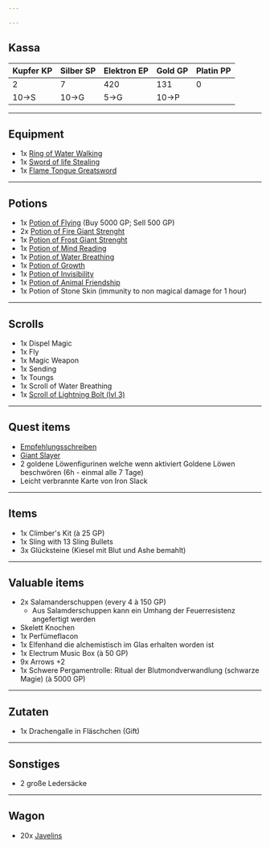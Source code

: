 ```yaml
---

---
```

## Kassa

| Kupfer KP | Silber SP | Elektron EP | Gold GP | Platin PP |
| --------- | --------- | ----------- | ------- | --------- |
| 2         | 7         | 420         | 131     | 0         |
| 10->S     | 10->G     | 5->G        | 10->P   |           |

---
## Equipment
- 1x [Ring of Water Walking](https://www.dndbeyond.com/magic-items/4737-ring-of-water-walking) 
- 1x [Sword of life Stealing](https://www.dndbeyond.com/magic-items/5390-sword-of-life-stealing)
- 1x [Flame Tongue Greatsword](https://www.dndbeyond.com/magic-items/4638-flame-tongue-greatsword)

---
## Potions
- 1x [Potion of Flying](https://www.dndbeyond.com/magic-items/4704-potion-of-flying) (Buy 5000 GP; Sell 500 GP)
- 2x [Potion of Fire Giant Strenght](https://www.dndbeyond.com/magic-items/5417-potion-of-giant-strength) 
- 1x [Potion of Frost Giant Strenght](https://www.dndbeyond.com/magic-items/5417-potion-of-giant-strength) 
- 1x [Potion of Mind Reading](https://www.dndbeyond.com/magic-items/4711-potion-of-mind-reading) 
- 1x [Potion of Water Breathing](https://www.dndbeyond.com/magic-items/4715-potion-of-water-breathing) 
- 1x [Potion of Growth](https://www.dndbeyond.com/magic-items/4707-potion-of-growth)  
- 1x [Potion of Invisibility](https://www.dndbeyond.com/magic-items/4710-potion-of-invisibility) 
- 1x [Potion of Animal Friendship](https://www.dndbeyond.com/magic-items/4700-potion-of-animal-friendship)
- 1x Potion of Stone Skin (immunity to non magical damage for 1 hour)

---
## Scrolls
- 1x Dispel Magic
- 1x Fly
- 1x Magic Weapon
- 1x Sending
- 1x Toungs
- 1x Scroll of Water Breathing
- 1x [Scroll of Lightning Bolt (lvl 3)](https://www.dndbeyond.com/spells/2167-lightning-bolt)

---
## Quest items
- [Empfehlungsschreiben](Quest%207.md) 
- [Giant Slayer](Giantslayer.md)
- 2 goldene Löwenfigurinen welche wenn aktiviert Goldene Löwen beschwören (6h - einmal alle 7 Tage)
- Leicht verbrannte Karte von Iron Slack

---

## Items
- 1x Climber's Kit (à 25 GP)
- 1x Sling with 13 Sling Bullets
- 3x Glücksteine (Kiesel mit Blut und Ashe bemahlt)

---
## Valuable items
- 2x Salamanderschuppen (every 4 à 150 GP)
	- Aus Salamderschuppen kann ein Umhang der Feuerresistenz angefertigt werden
- Skelett Knochen
- 1x Perfümeflacon
- 1x Elfenhand die alchemistisch im Glas erhalten worden ist
- 1x Electrum Music Box (à 50 GP)
- 9x Arrows +2
- 1x Schwere Pergamentrolle: Ritual der Blutmondverwandlung (schwarze Magie) (à 5000 GP)

---

## Zutaten
- 1x Drachengalle in Fläschchen (Gift)

---
## Sonstiges
- 2 große Ledersäcke

---

## Wagon
- 20x [Javelins](https://www.dndbeyond.com/equipment/8-javelin)